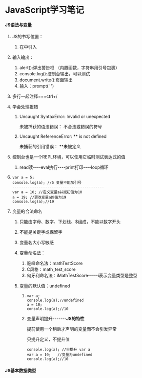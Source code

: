 #                    JavaScript学习笔记

#### JS语法与变量

1. JS的书写位置：

   1. 在<body>中<script>标签，在内部写代码
   2. 将代码单独保存为**.js**文件，然后在HTML文件中，使用<script src=""></script>引入

2. 输入输出：

   1. alert():弹出警告框   （内置函数，字符串用引号包裹）
   2. console.log():控制台输出，可以测试
   3. document.write():页面输出
   4. 输入：prompt(' ')

3. 多行一起注释===ctrl+/

4. 学会处理报错

   1. Uncaught SyntaxError: Invalid or unexpected

      未被捕获的语法错误：   不合法或错误的符号

   2. Uncaught ReferenceError: ** is not defined

      未捕获的引用错误：  **未被定义

5. 控制台也是一个REPL环境，可以使用它临时测试表达式的值

   1. read读----eval执行----print打印----loop循环

6. ```
   var a = 5;
   console.log(a); //5 变量不能加引号
   ------------------------------------------
   var a = 10; //定义变量a并赋初值为10
   a = 19; //更改变量a的值为19
   console.log(a);//19
   ```

7. 变量的合法命名

   1. 只能由字母、数字、下划线、$组成，不能以数字开头

   2. 不能是关键字或保留字

   3. 变量名大小写敏感

   4. 变量命名法：

      1. 驼峰命名法：mathTestScore
      2. C风格：math_test_score
      3. 匈牙利命名法：iMathTestScore-----i表示变量类型是整型

   5. 变量的默认值：undefined

      1. ```
         var a;
         console.log(a);//undefined
         a = 10;
         console.log(a);//10
         ```

      2. 变量声明提升-------**JS的特性**

         提前使用一个稍后才声明的变量而不会引发异常

         只提升定义，不提升值

         ```
         console.log(a); //只提升 var a
         var a = 10;   //变量为undefined
         console.log(a);//10
         
         ```

#### **JS基本数据类型**

